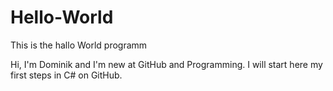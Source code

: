 # Hello-World
This is the hallo World programm

Hi, I'm Dominik and I'm new at GitHub and Programming. I will start here my first steps in C# on GitHub. 
